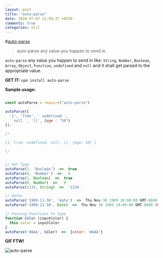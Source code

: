```yaml
---
layout: post
title: "auto-parse"
date: 2018-07-07 21:59:37 +0530
comments: true
categories: util 
---
```


#[auto-parse](https://www.npmjs.com/package/auto-parse)
> auto-parse any value you happen to send in.

`auto-parse` any value you happen to send in like: `String`, `Number`, `Boolean`, `Array`, `Object`, `Function`, `undefined` and `null` and it shall get parsed to the appropriate value.

__GET IT:__ `npm install auto-parse`

__Sample usage:__

```js

const autoParse = require("auto-parse")

autoParse([
  '1', 'TrUe', ' undefined ', 
  ' null ', '[]', {age : "50"}
]);

/*

[1, true, undefined, null, [], {age: 50} ]

*/

```

```js

// Set Type
autoParse(1, 'Boolean')  =>  true
autoParse(0, 'Number')  =>   0
autoParse(1, Boolean)  =>  true
autoParse(0, Number)  =>   0
autoParse(1234, String)  =>  '1234'

```

```js
// dates
autoParse('1989-11-30', 'date')  =>  Thu Nov 30 1989 18:00:00 GMT-0600 (CST)
autoParse('1989-11-30', Date)  =>  Thu Nov 30 1989 18:00:00 GMT-0600 (CST)
```

```js
// Passing Functions to type
function Color (inputColor) {
  this.color = inputColor
}
autoParse('#AAA', Color)  =>  {color: '#AAA'}
```

__GIF FTW!__

![auto-parse](/images/auto-parse/auto-parse.gif)